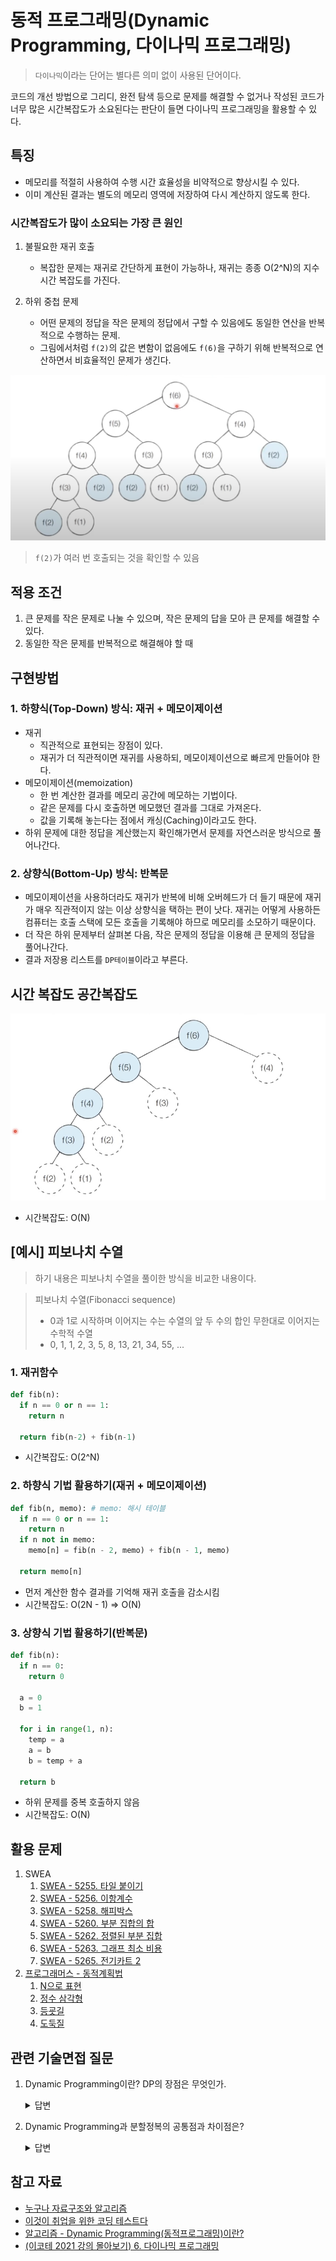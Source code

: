 # 동적 프로그래밍(Dynamic Programming, 다이나믹 프로그래밍)
> `다이나믹`이라는 단어는 별다른 의미 없이 사용된 단어이다.

코드의 개선 방법으로 그리디, 완전 탐색 등으로 문제를 해결할 수 없거나 작성된 코드가 너무 많은 시간복잡도가 소요된다는 판단이 들면 다이나믹 프로그래밍을 활용할 수 있다.

## 특징
- 메모리를 적절히 사용하여 수행 시간 효율성을 비약적으로 향상시킬 수 있다.
- 이미 계산된 결과는 별도의 메모리 영역에 저장하여 다시 계산하지 않도록 한다.

### 시간복잡도가 많이 소요되는 가장 큰 원인
1. 불필요한 재귀 호출
    - 복잡한 문제는 재귀로 간단하게 표현이 가능하나, 재귀는 종종 O(2^N)의 지수 시간 복잡도를 가진다.

2. 하위 중첩 문제
    - 어떤 문제의 정답을 작은 문제의 정답에서 구할 수 있음에도 동일한 연산을 반복적으로 수행하는 문제.
    - 그림에서처럼 `f(2)`의 값은 변함이 없음에도 `f(6)`을 구하기 위해 반복적으로 연산하면서 비효율적인 문제가 생긴다.

![RecursiveFunction](./DynamicProgramming.assets/RecursiveFunction.png)
  > `f(2)`가 여러 번 호출되는 것을 확인할 수 있음

## 적용 조건
1. 큰 문제를 작은 문제로 나눌 수 있으며, 작은 문제의 답을 모아 큰 문제를 해결할 수 있다. 
2. 동일한 작은 문제를 반복적으로 해결해야 할 때 

## 구현방법
### 1. 하향식(Top-Down) 방식: 재귀 + 메모이제이션
- 재귀
  - 직관적으로 표현되는 장점이 있다.
  - 재귀가 더 직관적이면 재귀를 사용하되, 메모이제이션으로 빠르게 만들어야 한다. 
- 메모이제이션(memoization)
  - 한 번 계산한 결과를 메모리 공간에 메모하는 기법이다.
  - 같은 문제를 다시 호출하면 메모했던 결과를 그대로 가져온다.
  - 값을 기록해 놓는다는 점에서 캐싱(Caching)이라고도 한다.
- 하위 문제에 대한 정답을 계산했는지 확인해가면서 문제를 자연스러운 방식으로 풀어나간다.

### 2. 상향식(Bottom-Up) 방식: 반복문
- 메모이제이션을 사용하더라도 재귀가 반복에 비해 오버헤드가 더 들기 때문에 재귀가 매우 직관적이지 않는 이상 상향식을 택하는 편이 낫다. 재귀는 어떻게 사용하든 컴퓨터는 호출 스택에 모든 호출을 기록해야 하므로 메모리를 소모하기 때문이다.
- 더 작은 하위 문제부터 살펴본 다음, 작은 문제의 정답을 이용해 큰 문제의 정답을 풀어나간다.
- 결과 저장용 리스트를 `DP테이블`이라고 부른다.

## 시간 복잡도 공간복잡도
![Memoization](./DynamicProgramming.assets/Memoization.png)
- 시간복잡도: O(N)

## [예시] 피보나치 수열
> 하기 내용은 피보나치 수열을 풀이한 방식을 비교한 내용이다.

> 피보나치 수열(Fibonacci sequence)
>    - 0과 1로 시작하며 이어지는 수는 수열의 앞 두 수의 합인 무한대로 이어지는 수학적 수열
>    - 0, 1, 1, 2, 3, 5, 8, 13, 21, 34, 55, ...

### 1. 재귀함수
```python
def fib(n):
  if n == 0 or n == 1:
    return n

  return fib(n-2) + fib(n-1)
```
- 시간복잡도: O(2^N)

### 2. 하향식 기법 활용하기(재귀 + 메모이제이션)
```python
def fib(n, memo): # memo: 해시 테이블
  if n == 0 or n == 1:
    return n
  if n not in memo:
    memo[n] = fib(n - 2, memo) + fib(n - 1, memo)
  
  return memo[n]
```
- 먼저 계산한 함수 결과를 기억해 재귀 호출을 감소시킴
- 시간복잡도: O(2N - 1) => O(N)

### 3. 상향식 기법 활용하기(반복문)
  ```python
  def fib(n):
    if n == 0:
      return 0
    
    a = 0
    b = 1

    for i in range(1, n):
      temp = a
      a = b
      b = temp + a
    
    return b
  ```
- 하위 문제를 중복 호출하지 않음
- 시간복잡도: O(N)

## 활용 문제
1. SWEA
    1. [SWEA - 5255. 타일 붙이기](https://swexpertacademy.com/main/learn/course/subjectDetail.do?courseId=AVuPDYSqAAbw5UW6&subjectId=AWUYNNbK29EDFAVT#)
    2. [SWEA - 5256. 이항계수](https://swexpertacademy.com/main/learn/course/subjectDetail.do?courseId=AVuPDYSqAAbw5UW6&subjectId=AWUYNNbK29EDFAVT#)
    3. [SWEA - 5258. 해피박스](https://swexpertacademy.com/main/learn/course/subjectDetail.do?courseId=AVuPDYSqAAbw5UW6&subjectId=AWUYNxvq3BIDFAVT)
    4. [SWEA - 5260. 부분 집합의 합](https://swexpertacademy.com/main/learn/course/subjectDetail.do?courseId=AVuPDYSqAAbw5UW6&subjectId=AWUYNxvq3BIDFAVT)
    5. [SWEA - 5262. 정렬된 부분 집합](https://swexpertacademy.com/main/learn/course/subjectDetail.do?courseId=AVuPDYSqAAbw5UW6&subjectId=AWUYODN63DsDFAVT)
    6. [SWEA - 5263. 그래프 최소 비용](https://swexpertacademy.com/main/learn/course/subjectDetail.do?courseId=AVuPDYSqAAbw5UW6&subjectId=AWUYODN63DsDFAVT)
    7. [SWEA - 5265. 전기카트 2](https://swexpertacademy.com/main/learn/course/subjectDetail.do?courseId=AVuPDYSqAAbw5UW6&subjectId=AWUYODN63DsDFAVT)
2. [프로그래머스 - 동적계획법](https://school.programmers.co.kr/learn/courses/30/parts/12263)
    1. [N으로 표현](https://school.programmers.co.kr/learn/courses/30/lessons/42895)
    2. [정수 삼각형](https://school.programmers.co.kr/learn/courses/30/lessons/43105)
    3. [등굣길](https://school.programmers.co.kr/learn/courses/30/lessons/42898)
    4. [도둑질](https://school.programmers.co.kr/learn/courses/30/lessons/42897)

## 관련 기술면접 질문
1. Dynamic Programming이란? DP의 장점은 무엇인가.
    <details>
    <summary>답변</summary>
    <p>

      - 이전의 결과값들을 저장해서 처리 속도를 향상시키는 프로그래밍 기법으로 불필요한 재귀 호출을 줄이고, 동일한 연산을 반복하는 것을 막아 코드를 개선할 수 있는 장점이 있다.

      - 피보나치 수열을 재귀함수로만 푼다면 시간복잡도가 O(2^N)인 지수 복잡도를 갖지만, DP기법을 활용하면 O(N)의 시간복잡도로 줄일 수 있다.

    </p>
    </details>
2. Dynamic Programming과 분할정복의 공통점과 차이점은?
    <details>
    <summary>답변</summary>
    <p>
  
      - 공통점: 두 기법 모두 큰 문제를 작은 문제로 나눌 수 있으며 작은 문제의 답을 모아서 큰 문제를 해결할 수 있는 상황에서 활용할 수 있다.

      - 차이점: 다이나믹 프로그래밍은 각 부분 문제들이 서로 영향을 미치며 부분 문제가 중복되지만, 분할 정복은 동일한 문제가 반복적으로 계산되지는 않는다.
          - 대표적인 분할정복: 퀵 정렬
              - 한 번 기본 원소가 자리를 변경해서 자리를 잡으면 그 기준 원소의 위치는 바뀌지 않는다.
              - 분할 이후 해당 피벗을 다시 처리하는 부분 문제는 호출하지 않는다.
    </p>
    </details>

## 참고 자료
- [누구나 자료구조와 알고리즘](http://www.yes24.com/Product/Goods/61941073)
- [이것이 취업을 위한 코딩 테스트다](http://www.yes24.com/Product/Goods/91433923)
- [알고리즘 - Dynamic Programming(동적프로그래밍)이란?](https://galid1.tistory.com/507)
- [(이코테 2021 강의 몰아보기) 6. 다이나믹 프로그래밍](https://www.youtube.com/watch?v=5Lu34WIx2Us&t=1620)